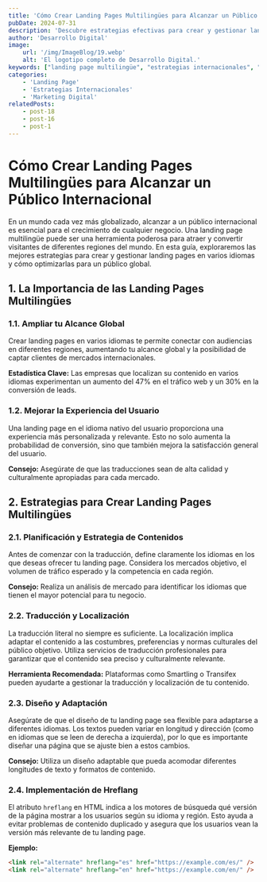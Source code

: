 ```yaml
---
title: 'Cómo Crear Landing Pages Multilingües para Alcanzar un Público Internacional'
pubDate: 2024-07-31
description: 'Descubre estrategias efectivas para crear y gestionar landing pages en varios idiomas, maximizando tu alcance global y mejorando la experiencia del usuario en mercados internacionales.'
author: 'Desarrollo Digital'
image:
    url: '/img/ImageBlog/19.webp'
    alt: 'El logotipo completo de Desarrollo Digital.'
keywords: ["landing page multilingüe", "estrategias internacionales", "marketing global", "traducción web", "experiencia del usuario", "localización", "optimización global"]
categories:
    - 'Landing Page'
    - 'Estrategias Internacionales'
    - 'Marketing Digital'
relatedPosts: 
    - post-18
    - post-16
    - post-1
---
```


# Cómo Crear Landing Pages Multilingües para Alcanzar un Público Internacional

En un mundo cada vez más globalizado, alcanzar a un público internacional es esencial para el crecimiento de cualquier negocio. Una landing page multilingüe puede ser una herramienta poderosa para atraer y convertir visitantes de diferentes regiones del mundo. En esta guía, exploraremos las mejores estrategias para crear y gestionar landing pages en varios idiomas y cómo optimizarlas para un público global.

## 1. La Importancia de las Landing Pages Multilingües

### 1.1. Ampliar tu Alcance Global

Crear landing pages en varios idiomas te permite conectar con audiencias en diferentes regiones, aumentando tu alcance global y la posibilidad de captar clientes de mercados internacionales.

**Estadística Clave:** Las empresas que localizan su contenido en varios idiomas experimentan un aumento del 47% en el tráfico web y un 30% en la conversión de leads.

### 1.2. Mejorar la Experiencia del Usuario

Una landing page en el idioma nativo del usuario proporciona una experiencia más personalizada y relevante. Esto no solo aumenta la probabilidad de conversión, sino que también mejora la satisfacción general del usuario.

**Consejo:** Asegúrate de que las traducciones sean de alta calidad y culturalmente apropiadas para cada mercado.

## 2. Estrategias para Crear Landing Pages Multilingües

### 2.1. Planificación y Estrategia de Contenidos

Antes de comenzar con la traducción, define claramente los idiomas en los que deseas ofrecer tu landing page. Considera los mercados objetivo, el volumen de tráfico esperado y la competencia en cada región.

**Consejo:** Realiza un análisis de mercado para identificar los idiomas que tienen el mayor potencial para tu negocio.

### 2.2. Traducción y Localización

La traducción literal no siempre es suficiente. La localización implica adaptar el contenido a las costumbres, preferencias y normas culturales del público objetivo. Utiliza servicios de traducción profesionales para garantizar que el contenido sea preciso y culturalmente relevante.

**Herramienta Recomendada:** Plataformas como Smartling o Transifex pueden ayudarte a gestionar la traducción y localización de tu contenido.

### 2.3. Diseño y Adaptación

Asegúrate de que el diseño de tu landing page sea flexible para adaptarse a diferentes idiomas. Los textos pueden variar en longitud y dirección (como en idiomas que se leen de derecha a izquierda), por lo que es importante diseñar una página que se ajuste bien a estos cambios.

**Consejo:** Utiliza un diseño adaptable que pueda acomodar diferentes longitudes de texto y formatos de contenido.

### 2.4. Implementación de Hreflang

El atributo `hreflang` en HTML indica a los motores de búsqueda qué versión de la página mostrar a los usuarios según su idioma y región. Esto ayuda a evitar problemas de contenido duplicado y asegura que los usuarios vean la versión más relevante de tu landing page.

**Ejemplo:**
```html
<link rel="alternate" hreflang="es" href="https://example.com/es/" />
<link rel="alternate" hreflang="en" href="https://example.com/en/" />
